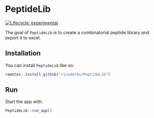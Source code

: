 
<!-- README.md is generated from README.Rmd. Please edit that file -->

# PeptideLib

<!-- badges: start -->

[![Lifecycle:
experimental](https://img.shields.io/badge/lifecycle-experimental-orange.svg)](https://lifecycle.r-lib.org/articles/stages.html#experimental)
<!-- badges: end -->

The goal of `PeptideLib` is to create a combinatorial peptide library
and export it to excel.

## Installation

You can install `PeptideLib` like so:

``` r
remotes::install_github("ricoderks/PeptideLib")
```

## Run

Start the app with:

``` r
PeptideLib::run_app()
```
